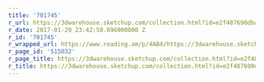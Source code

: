 ```yaml
---
title: '701745'
r_url: https://3dwarehouse.sketchup.com/collection.html?id=e2f487690dbab3dd79de02600c3b0cb&hl=en
r_date: 2017-01-29 23:42:58.696000000 Z
r_id: '701745'
r_wrapped_url: https://www.reading.am/p/4AB4/https://3dwarehouse.sketchup.com/collection.html?id=e2f487690dbab3dd79de02600c3b0cb&hl=en
r_page_id: '515032'
r_page_title: https://3dwarehouse.sketchup.com/collection.html?id=e2f487690dbab3dd79de02600c3b0cb&hl=en
r_title: https://3dwarehouse.sketchup.com/collection.html?id=e2f487690dbab3dd79de02600c3b0cb&hl=en
---
```


